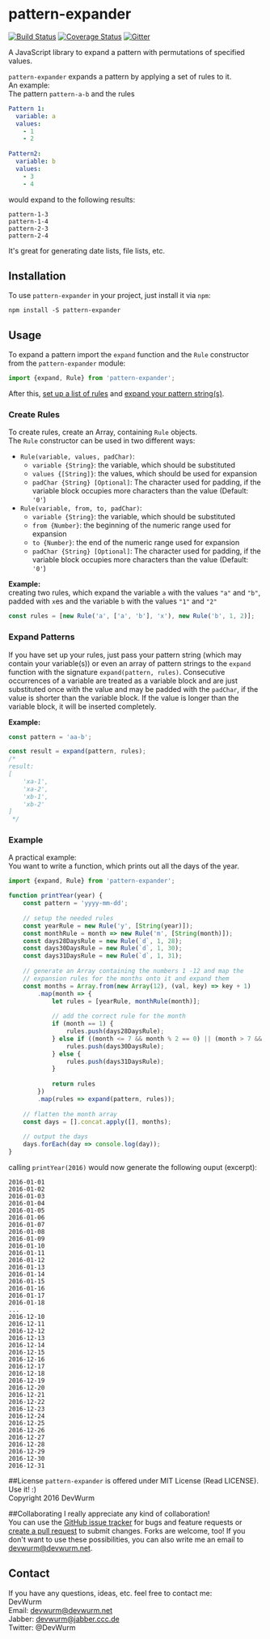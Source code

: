 # pattern-expander
[![Build Status](https://travis-ci.org/DevWurm/pattern-expander.svg?branch=master)](https://travis-ci.org/DevWurm/pattern-expander)
[![Coverage Status](https://coveralls.io/repos/github/DevWurm/pattern-expander/badge.svg?branch=master)](https://coveralls.io/github/DevWurm/pattern-expander?branch=master)
[![Gitter](https://badges.gitter.im/DevWurm/pattern-expander.svg)](https://gitter.im/DevWurm/pattern-expander?utm_source=badge&utm_medium=badge&utm_campaign=pr-badge)

A JavaScript library to expand a pattern with permutations of specified values.

`pattern-expander` expands a pattern by applying a set of rules to it.<br>
An example:<br>
The pattern `pattern-a-b` and the rules
```yaml
Pattern 1:
  variable: a
  values:
    - 1
    - 2
  
Pattern2:
  variable: b
  values:
    - 3
    - 4
```
would expand to the following results:
```
pattern-1-3
pattern-1-4
pattern-2-3
pattern-2-4
```
It's great for generating date lists, file lists, etc.

## Installation
To use `pattern-expander` in your project, just install it via `npm`:
```shell
npm install -S pattern-expander
```

## Usage
To expand a pattern import the `expand` function and the `Rule` constructor from the `pattern-expander` module:
```javascript
import {expand, Rule} from 'pattern-expander';
```
After this, [set up a list of rules](#create-rules) and [expand your pattern string(s)](#expand-patterns).

### Create Rules
To create rules, create an Array, containing `Rule` objects.<br>
The `Rule` constructor can be used in two different ways:
* `Rule(variable, values, padChar)`:
    * `variable {String}`: the variable, which should be substituted
    * `values {[String]}`: the values, which should be used for expansion
    * `padChar {String} [Optional]`: The character used for padding, if the variable block occupies more characters than the value (Default: `'0'`)
* `Rule(variable, from, to, padChar)`:
    * `variable {String}`: the variable, which should be substituted
    * `from {Number}`: the beginning of the numeric range used for expansion
    * `to {Number}`: the end of the numeric range used for expansion
    * `padChar {String} [Optional]`: The character used for padding, if the variable block occupies more characters than the value (Default: `'0'`)    
    
**Example:**<br>
creating two rules, which expand the variable `a` with the values `"a"` and `"b"`, padded with `x`es and the variable `b` with the values `"1"` and `"2"` 
```javascript
const rules = [new Rule('a', ['a', 'b'], 'x'), new Rule('b', 1, 2)];
```

### Expand Patterns
If you have set up your rules, just pass your pattern string (which may contain your variable(s)) or even an array of pattern strings to the `expand` function with the signature `expand(pattern, rules)`. Consecutive occurrences of a variable are treated as a variable block and are just substituted once with the value and may be padded with the `padChar`, if the value is shorter than the variable block. If the value is longer than the variable block, it will be inserted completely.

**Example:**
```javascript
const pattern = 'aa-b';

const result = expand(pattern, rules);
/*
result:
[
    'xa-1',
    'xa-2',
    'xb-1',
    'xb-2'
]
 */
```

### Example
A practical example:<br>
You want to write a function, which prints out all the days of the year.
```javascript
import {expand, Rule} from 'pattern-expander';

function printYear(year) {
    const pattern = 'yyyy-mm-dd';
    
    // setup the needed rules
    const yearRule = new Rule('y', [String(year)]);
    const monthRule = month => new Rule('m', [String(month)]);
    const days28DaysRule = new Rule(`d`, 1, 28); 
    const days30DaysRule = new Rule(`d`, 1, 30); 
    const days31DaysRule = new Rule(`d`, 1, 31); 
    
    // generate an Array containing the numbers 1 -12 and map the 
    // expansion rules for the months onto it and expand them
    const months = Array.from(new Array(12), (val, key) => key + 1)
        .map(month => {
            let rules = [yearRule, monthRule(month)];
            
            // add the correct rule for the month
            if (month == 1) {
                rules.push(days28DaysRule);
            } else if ((month <= 7 && month % 2 == 0) || (month > 7 && month % 2 != 0)) {
                rules.push(days30DaysRule);
            } else {
                rules.push(days31DaysRule);
            }
            
            return rules
        })
        .map(rules => expand(pattern, rules));
        
    // flatten the month array
    const days = [].concat.apply([], months);
    
    // output the days
    days.forEach(day => console.log(day));
}
```
calling `printYear(2016)` would now generate the following ouput (excerpt):
```
2016-01-01
2016-01-02
2016-01-03
2016-01-04
2016-01-05
2016-01-06
2016-01-07
2016-01-08
2016-01-09
2016-01-10
2016-01-11
2016-01-12
2016-01-13
2016-01-14
2016-01-15
2016-01-16
2016-01-17
2016-01-18
...
2016-12-10
2016-12-11
2016-12-12
2016-12-13
2016-12-14
2016-12-15
2016-12-16
2016-12-17
2016-12-18
2016-12-19
2016-12-20
2016-12-21
2016-12-22
2016-12-23
2016-12-24
2016-12-25
2016-12-26
2016-12-27
2016-12-28
2016-12-29
2016-12-30
2016-12-31
```

##License
`pattern-expander` is offered under MIT License (Read LICENSE). Use it! :)<br>
Copyright 2016 DevWurm

##Collaborating
I really appreciate any kind of collaboration!<br>
You can use the [GitHub issue tracker](https://github.com/DevWurm/pattern-expander/issues) for bugs and feature requests or [create a pull request](https://github.com/DevWurm/pattern-expander/pulls) to submit
changes. Forks are welcome, too!
If you don't want to use these possibilities, you can also write me an email to
<a href='mailto:devwurm@devwurm.net'>devwurm@devwurm.net</a>.

## Contact
If you have any questions, ideas, etc. feel free to contact me:<br>
DevWurm<br>
Email: <a href='mailto:devwurm@devwurm.net'>devwurm@devwurm.net</a><br>
Jabber: devwurm@jabber.ccc.de<br>
Twitter: @DevWurm<br>
